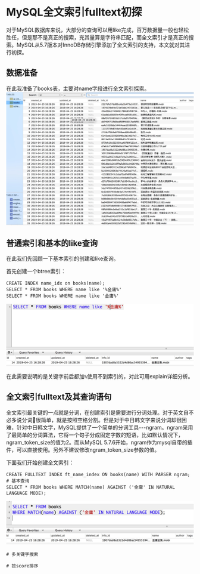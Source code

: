 # MySQL全文索引fulltext初探
对于MySQL数据库来说，大部分的查询可以用like完成，百万数据量一般也轻松胜任，但是那不是真正的搜索，充其量算是字符串匹配，而全文索引才是真正的搜索。MySQL从5.7版本对InnoDB存储引擎添加了全文索引的支持，本文就对其进行初探。

## 数据准备
在此我准备了books表，主要对name字段进行全文索引探索。
![基础数据](imgs/base-data.jpg)

## 普通索引和基本的like查询
在此我们先回顾一下基本索引的创建和like查询。

首先创建一个btree索引：
```shell
CREATE INDEX name_idx on books(name);
SELECT * FROM books WHERE name like '%金庸%'
SELECT * FROM books WHERE name like '金庸%'
```
![结果集1](imgs/result-1.jpg)

在此需要说明的是关键字前后都加`%`使用不到索引的，对此可用explain详细分析。

## 全文索引fulltext及其查询语句
全文索引最关键的一点就是分词，在创建索引是需要进行分词处理。对于英文自不必多说分词很简单，就是按照空格分割。但是对于中日韩文字来说分词却很困难，针对中日韩文字，MySQL提供了一个简单的分词工具---ngram。ngram采用了最简单的分词算法，它将一个句子分成固定字数的短语，比如默认情况下，ngram_token_size的值为2。而从MySQL 5.7.6开始，ngram作为mysql自带的插件，可以直接使用。另外不建议修改ngram_token_size参数的值。

下面我们开始创建全文索引：
```shell
CREATE FULLTEXT INDEX ft_name_index ON books(name) WITH PARSER ngram;
# 基本查询
SELECT * FROM books WHERE MATCH(name) AGAINST ('金庸' IN NATURAL LANGUAGE MODE);
```
![结果-2](imgs/result-2.jpg)

```shell
# 多关键字搜索

```


```shell
# 按score排序

```